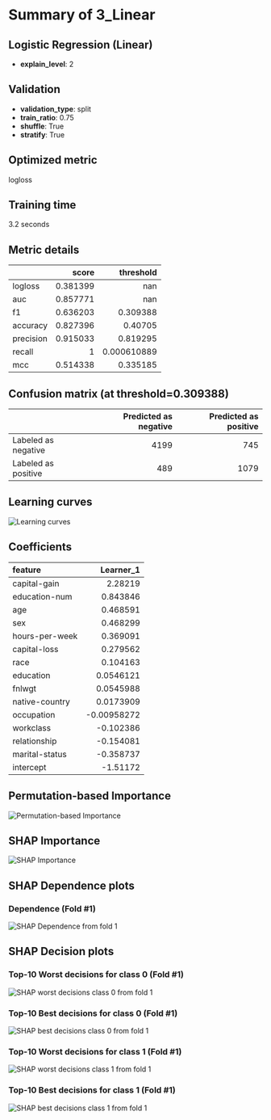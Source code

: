 # Summary of 3_Linear

## Logistic Regression (Linear)
- **explain_level**: 2

## Validation
 - **validation_type**: split
 - **train_ratio**: 0.75
 - **shuffle**: True
 - **stratify**: True

## Optimized metric
logloss

## Training time

3.2 seconds

## Metric details
|           |    score |     threshold |
|:----------|---------:|--------------:|
| logloss   | 0.381399 | nan           |
| auc       | 0.857771 | nan           |
| f1        | 0.636203 |   0.309388    |
| accuracy  | 0.827396 |   0.40705     |
| precision | 0.915033 |   0.819295    |
| recall    | 1        |   0.000610889 |
| mcc       | 0.514338 |   0.335185    |


## Confusion matrix (at threshold=0.309388)
|                     |   Predicted as negative |   Predicted as positive |
|:--------------------|------------------------:|------------------------:|
| Labeled as negative |                    4199 |                     745 |
| Labeled as positive |                     489 |                    1079 |

## Learning curves
![Learning curves](learning_curves.png)

## Coefficients
| feature        |   Learner_1 |
|:---------------|------------:|
| capital-gain   |  2.28219    |
| education-num  |  0.843846   |
| age            |  0.468591   |
| sex            |  0.468299   |
| hours-per-week |  0.369091   |
| capital-loss   |  0.279562   |
| race           |  0.104163   |
| education      |  0.0546121  |
| fnlwgt         |  0.0545988  |
| native-country |  0.0173909  |
| occupation     | -0.00958272 |
| workclass      | -0.102386   |
| relationship   | -0.154081   |
| marital-status | -0.358737   |
| intercept      | -1.51172    |


## Permutation-based Importance
![Permutation-based Importance](permutation_importance.png)

## SHAP Importance
![SHAP Importance](shap_importance.png)

## SHAP Dependence plots

### Dependence (Fold #1)
![SHAP Dependence from fold 1](learner_1_shap_dependence.png)

## SHAP Decision plots

### Top-10 Worst decisions for class 0 (Fold #1)
![SHAP worst decisions class 0 from fold 1](learner_1_shap_class_0_worst_decisions.png)
### Top-10 Best decisions for class 0 (Fold #1)
![SHAP best decisions class 0 from fold 1](learner_1_shap_class_0_best_decisions.png)
### Top-10 Worst decisions for class 1 (Fold #1)
![SHAP worst decisions class 1 from fold 1](learner_1_shap_class_1_worst_decisions.png)
### Top-10 Best decisions for class 1 (Fold #1)
![SHAP best decisions class 1 from fold 1](learner_1_shap_class_1_best_decisions.png)